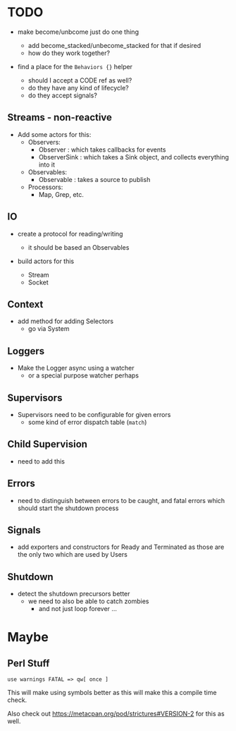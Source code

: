 <!---------------------------------------------------------------------------->
# TODO
<!---------------------------------------------------------------------------->

- make become/unbcome just do one thing
    - add become_stacked/unbecome_stacked for that if desired
    - how do they work together?

- find a place for the `Behaviors {}` helper
    - should I accept a CODE ref as well?
    - do they have any kind of lifecycle?
    - do they accept signals?

## Streams - non-reactive

- Add some actors for this:
    - Observers:
        - Observer : which takes callbacks for events
        - ObserverSink : which takes a Sink object, and collects everything into it
    - Observables:
        - Observable : takes a source to publish
    - Processors:
        - Map, Grep, etc.

## IO

- create a protocol for reading/writing
    - it should be based an Observables

- build actors for this
    - Stream
    - Socket

## Context

- add method for adding Selectors
    - go via System

## Loggers

- Make the Logger async using a watcher
    - or a special purpose watcher perhaps

## Supervisors

- Supervisors need to be configurable for given errors
    - some kind of error dispatch table (`match`)

## Child Supervision

- need to add this

## Errors

- need to distinguish between errors to be caught, and fatal errors which
  should start the shutdown process

## Signals

- add exporters and constructors for Ready and Terminated as those are the only
  two which are used by Users

## Shutdown

- detect the shutdown precursors better
    - we need to also be able to catch zombies
        - and not just loop forever ...

<!---------------------------------------------------------------------------->
# Maybe
<!---------------------------------------------------------------------------->

## Perl Stuff

`use warnings FATAL => qw[ once ]`

This will make using symbols better as this will make this a compile time
check.

Also check out https://metacpan.org/pod/strictures#VERSION-2 for this as well.



